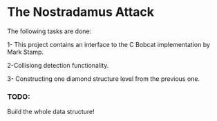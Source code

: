 
# The Nostradamus Attack 
The following tasks are done:


 1- This project contains an interface to the C Bobcat implementation by Mark Stamp.


 2-Collisiong detection functionality.


 3- Constructing one diamond structure level from the previous one.


 
### TODO:
 Build the whole data structure!

